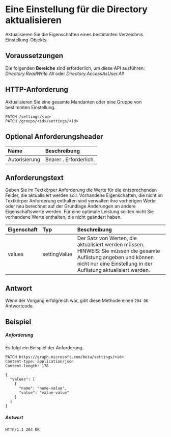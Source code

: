 # <a name="update-a-directory-setting"></a>Eine Einstellung für die Directory aktualisieren

Aktualisieren Sie die Eigenschaften eines bestimmten Verzeichnis Einstellung-Objekts.
## <a name="prerequisites"></a>Voraussetzungen
Die folgenden **Bereiche** sind erforderlich, um diese API ausführen: *Directory.ReadWrite.All* oder *Directory.AccessAsUser.All*
## <a name="http-request"></a>HTTP-Anforderung
<!-- { "blockType": "ignored" } -->
Aktualisieren Sie eine gesamte Mandanten oder eine Gruppe von bestimmten Einstellung.
```http
PATCH /settings/<id>
PATCH /groups/<id>/settings/<id>
```
## <a name="optional-request-headers"></a>Optional Anforderungsheader
| Name       | Beschreibung|
|:-----------|:-----------|
| Autorisierung  | Bearer <token>. Erforderlich.|

## <a name="request-body"></a>Anforderungstext
Geben Sie im Textkörper Anforderung die Werte für die entsprechenden Felder, die aktualisiert werden soll. Vorhandene Eigenschaften, die nicht im Textkörper Anforderung enthalten sind verwalten ihre vorherigen Werte oder neu berechnet auf der Grundlage Änderungen an andere Eigenschaftswerte werden. Für eine optimale Leistung sollten nicht Sie vorhandene Werte enthalten, die nicht geändert haben.

| Eigenschaft     | Typ   |Beschreibung|
|:---------------|:--------|:----------|
|values|settingValue|Der Satz von Werten, die aktualisiert werden müssen.  HINWEIS: Sie müssen die gesamte Auflistung angeben und können nicht nur eine Einstellung in der Auflistung aktualisiert werden.|

## <a name="response"></a>Antwort
Wenn der Vorgang erfolgreich war, gibt diese Methode einen `204 OK` Antwortcode.
## <a name="example"></a>Beispiel
##### <a name="request"></a>Anforderung
Es folgt ein Beispiel der Anforderung.
<!-- {
  "blockType": "request",
  "name": "update_directorysetting"
}-->
```http
PATCH https://graph.microsoft.com/beta/settings/<id>
Content-type: application/json
Content-length: 178

{
  "values": [
    {
      "name": "name-value",
      "value": "value-value"
    }
  ]
}
```
##### <a name="response"></a>Antwort
<!-- {
  "blockType": "response",
  "truncated": true,
  "@odata.type": "microsoft.graph.directorysetting"
} -->
```http
HTTP/1.1 204 OK
```

<!-- uuid: 8fcb5dbc-d5aa-4681-8e31-b001d5168d79
2015-10-25 14:57:30 UTC -->
<!-- {
  "type": "#page.annotation",
  "description": "Update directorysetting",
  "keywords": "",
  "section": "documentation",
  "tocPath": ""
}-->